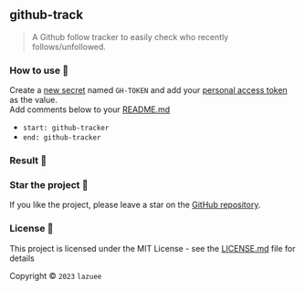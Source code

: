 ## github-track

> A Github follow tracker to easily check who recently follows/unfollowed.

### How to use 🤔

Create a [new secret](../../settings/secrets/actions/new) named `GH-TOKEN` and add your [personal access token](https://github.com/settings/tokens/new?description=github-tracker&scopes=repo,gist) as the value.  
Add comments below to your [README.md](README.md#L14)  
- `start: github-tracker`
- `end: github-tracker`

### Result 🎉

<!-- start: github-tracker -->
<!-- end: github-tracker -->

### Star the project 🌟

If you like the project, please leave a star on the [GitHub repository](../../).

### License 🔑

This project is licensed under the MIT License - see the [LICENSE.md](LICENSE.md) file for details

Copyright © `2023` `lazuee`
